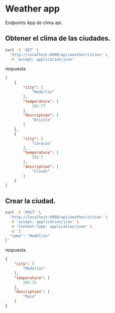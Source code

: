 # Weather app

Endpoints App de clima api.

## Obtener el clima de las ciudades.

```bash
curl -X 'GET' \
  'http://localhost:8000/api/weather/cities' \
  -H 'accept: application/json'
```

respuesta

```json
[
    {
        "city": [
            "Medellín"
        ],
        "temperature": [
            292.77
        ],
        "description": [
            "Drizzle"
        ]
    },
    {
        "city": [
            "Caracas"
        ],
        "temperature": [
            292.7
        ],
        "description": [
            "Clouds"
        ]
    }
]
```
## Crear la ciudad.

```bash
curl -X 'POST' \
  'http://localhost:8000/api/weather/cities' \
  -H 'accept: application/json' \
  -H 'Content-Type: application/json' \
  -d '{
  "name": "Medellín"
}'
```

respuesta

```json
{
    "city": [
        "Medellín"
    ],
    "temperature": [
        285.72
    ],
    "description": [
        "Rain"
    ]
}
```